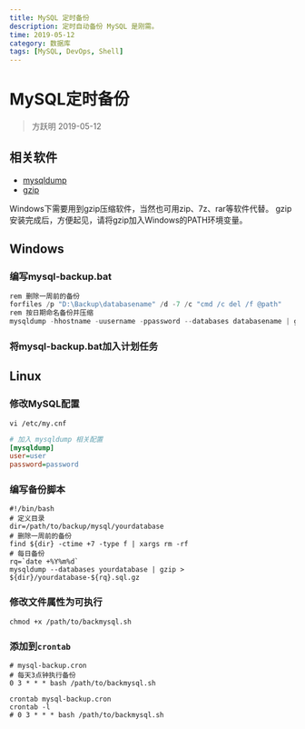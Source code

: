 ```yaml
---
title: MySQL 定时备份
description: 定时自动备份 MySQL 是刚需。
time: 2019-05-12
category: 数据库
tags: [MySQL, DevOps, Shell]
---
```


# MySQL定时备份

> 方跃明 2019-05-12

## 相关软件

- [mysqldump](https://dev.mysql.com/doc/refman/8.0/en/mysqldump.html)
- [gzip](http://www.gzip.org)

Windows下需要用到gzip压缩软件，当然也可用zip、7z、rar等软件代替。
gzip安装完成后，方便起见，请将gzip加入Windows的PATH环境变量。

## Windows

### 编写mysql-backup.bat

```powershell
rem 删除一周前的备份
forfiles /p "D:\Backup\databasename" /d -7 /c "cmd /c del /f @path"
rem 按日期命名备份并压缩
mysqldump -hhostname -uusername -ppassword --databases databasename | gzip > D:\Backup\databasename\databasename-%date:~0,10%.sql.gz
```

### 将mysql-backup.bat加入计划任务

## Linux

### 修改MySQL配置

```shell
vi /etc/my.cnf
```

```ini
# 加入 mysqldump 相关配置
[mysqldump]
user=user
password=password
```

### 编写备份脚本

```shell
#!/bin/bash
# 定义目录
dir=/path/to/backup/mysql/yourdatabase
# 删除一周前的备份
find ${dir} -ctime +7 -type f | xargs rm -rf
# 每日备份
rq=`date +%Y%m%d`
mysqldump --databases yourdatabase | gzip > ${dir}/yourdatabase-${rq}.sql.gz
```

### 修改文件属性为可执行

```shell
chmod +x /path/to/backmysql.sh
```

### 添加到`crontab`

```
# mysql-backup.cron
# 每天3点钟执行备份
0 3 * * * bash /path/to/backmysql.sh
```

```shell
crontab mysql-backup.cron
crontab -l
# 0 3 * * * bash /path/to/backmysql.sh
```
